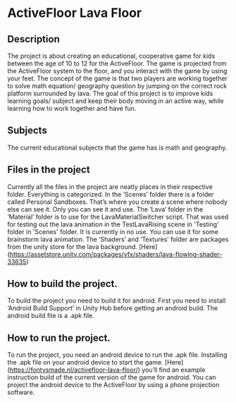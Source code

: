 # ActiveFloor Lava Floor

## Description

The project is about creating an educational, cooperative game for kids between the age of 10 to 12 for the ActiveFloor. The game is projected from the ActiveFloor system to the floor, and you interact with the game by using your feet. The concept of the game is that two players are working together to solve math equation/ geography question by jumping on the correct rock platform surrounded by lava. 
The goal of this project is to improve kids learning goals/ subject and keep their body moving in an active way, while learning how to work together and have fun.

## Subjects

The current educational subjects that the game has is math and geography.

## Files in the project

Currently all the files in the project are neatly places in their respective folder.  Everything is categorized. In the ‘Scenes’ folder there is a folder called Personal Sandboxes. That’s where you create a scene where nobody else can see it. Only you can see it and use.
The ‘Lava’ folder in the ‘Material’ folder is to use for the LavaMaterialSwitcher script. That was used for testing out the lava animation in the TestLavaRising scene in 'Testing' folder in 'Scenes' folder. It is currently in no use. You can use it for some brainstorm lava animation.
The ‘Shaders’ and ‘Textures’ folder are packages from the unity store for the lava background. [Here] (https://assetstore.unity.com/packages/vfx/shaders/lava-flowing-shader-33635)


## How to build the project.

To build the project you need to build it for android. First you need to install ‘Android Build Support’ in Unity Hub before getting an android build. The android build file is a .apk file.

## How to run the project.
To run the project, you need an android device to run the .apk file. Installing the .apk file on your android device to start the game. [Here] (https://fontysmade.nl/activefloor-lava-floor/) you’ll find an example instruction build of the current version of the game for android.
You can project the android device to the ActiveFloor by using a phone projection software.
